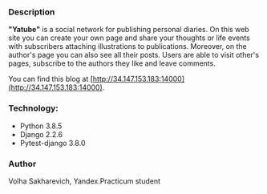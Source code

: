 ### Description
**"Yatube"** is a social network for publishing personal diaries.
On this web site you can create your own page and share your thoughts or life events with subscribers attaching illustrations to publications. Moreover, on the author's page you can also see all their posts.
Users are able to visit other's pages, subscribe to the authors they like and leave comments.

You can find this blog at [http://34.147.153.183:14000](http://34.147.153.183:14000).

### Technology:
* Python 3.8.5
* Django 2.2.6
* Pytest-django 3.8.0

### Author
Volha Sakharevich, Yandex.Practicum student
